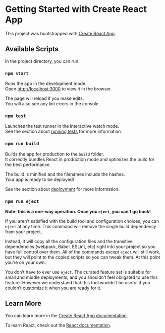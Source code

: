 # Getting Started with Create React App

This project was bootstrapped with [Create React App](https://github.com/facebook/create-react-app).

## Available Scripts

In the project directory, you can run:

### `npm start`

Runs the app in the development mode.\
Open [http://localhost:3000](http://localhost:3000) to view it in the browser.

The page will reload if you make edits.\
You will also see any lint errors in the console.

### `npm test`

Launches the test runner in the interactive watch mode.\
See the section about [running tests](https://facebook.github.io/create-react-app/docs/running-tests) for more information.

### `npm run build`

Builds the app for production to the `build` folder.\
It correctly bundles React in production mode and optimizes the build for the best performance.

The build is minified and the filenames include the hashes.\
Your app is ready to be deployed!

See the section about [deployment](https://facebook.github.io/create-react-app/docs/deployment) for more information.

### `npm run eject`

**Note: this is a one-way operation. Once you `eject`, you can’t go back!**

If you aren’t satisfied with the build tool and configuration choices, you can `eject` at any time. This command will remove the single build dependency from your project.

Instead, it will copy all the configuration files and the transitive dependencies (webpack, Babel, ESLint, etc) right into your project so you have full control over them. All of the commands except `eject` will still work, but they will point to the copied scripts so you can tweak them. At this point you’re on your own.

You don’t have to ever use `eject`. The curated feature set is suitable for small and middle deployments, and you shouldn’t feel obligated to use this feature. However we understand that this tool wouldn’t be useful if you couldn’t customize it when you are ready for it.

## Learn More

You can learn more in the [Create React App documentation](https://facebook.github.io/create-react-app/docs/getting-started).

To learn React, check out the [React documentation](https://reactjs.org/).


<!--
component => 大文字スタート
function Example() {
    return <h1>hello component</h1>;
}
const Example = () => {
    return (
        <div>
            <h1>hello component</h1>;
        </div>
    )
}
const Example = () => (
    <div>
        <h1>hello component</h1>;
    </div>
)
const Example = () => { <h1>hello component</h1>; }

--
式：何らかの値を返すもの（変数に代入できるもの）
文：変数宣言、for文、if文(三項演算子は式、値を返すから)、switchぶんやセミコロンで区切るもの
文はjsx内(returnの中)に記載できない
--
プリミティブ型: 1, "str", bool, 10n, symbol(), null
オブジェクト型: {}, []などプリミティブ型以外

-->